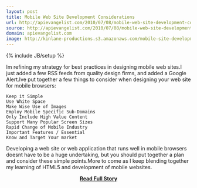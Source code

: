 ```yaml
---
layout: post
title: Mobile Web Site Development Considerations
url: http://apievangelist.com/2010/07/08/mobile-web-site-development-considerations/
source: http://apievangelist.com/2010/07/08/mobile-web-site-development-considerations/
domain: apievangelist.com
image: http://kinlane-productions.s3.amazonaws.com/mobile-site-development/mobile-browser.jpg
---
```

{% include JB/setup %}<p>Im refining my strategy for best practices in designing mobile web sites.I just added a few RSS feeds from quality design firms, and added a Google Alert.Ive put together a few things to consider when designing your web site for mobile browsers:

	Keep it Simple
	Use White Space
	Make Wise Use of Images
	Employ Mobile Specific Sub-Domains
	Only Include High Value Content
	Support Many Popular Screen Sizes
	Rapid Change of Mobile Industry
	Important Features / Essential
	Know and Target Your market

Developing a web site or web application that runs well in mobile browsers doesnt have to be a huge undertaking, but you should put together a plan and consider these simple points.More to come as I keep blending together my learning of HTML5 and development of mobile websites.</p>
<center><p><a href="http://apievangelist.com/2010/07/08/mobile-web-site-development-considerations/" style='padding:25px; font-sze:18px; font-weight: bold;'>Read Full Story</a></p></center>
